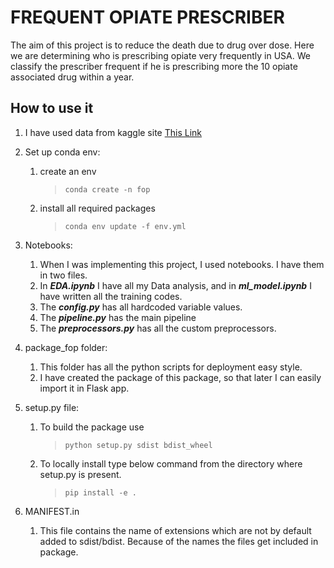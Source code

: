 # FREQUENT OPIATE PRESCRIBER

The aim of this project is to reduce the death due to drug over dose. Here we are determining who is prescribing opiate very frequently in USA. We classify the prescriber frequent if he is prescribing more the 10 opiate associated drug within a year.

## How to use it

1. I have used data from kaggle site [This Link](https://www.kaggle.com/apryor6/us-opiate-prescriptions)

2. Set up conda env:

    1. create an env
        > `conda create -n fop`
    2. install all required packages
        > `conda env update -f env.yml`

3. Notebooks:

    1. When I was implementing this project, I used notebooks. I have them in two files.
    2. In **_EDA.ipynb_** I have all my Data analysis, and in **_ml_model.ipynb_** I have written all the training codes.
    3. The **_config.py_** has all hardcoded variable values.
    4. The **_pipeline.py_** has the main pipeline
    5. The **_preprocessors.py_** has all the custom preprocessors.

4. package_fop folder:

    1. This folder has all the python scripts for deployment easy style.
    2. I have created the package of this package, so that later I can easily import it in Flask app.

5. setup.py file:
    1. To build the package use
        > `python setup.py sdist bdist_wheel`
    2. To locally install type below command from the directory where setup.py is present.
        > `pip install -e .`
6. MANIFEST.in
    1. This file contains the name of extensions which are not by default added to sdist/bdist. Because of the names the files get included in package.
